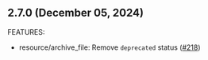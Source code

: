 ## 2.7.0 (December 05, 2024)

FEATURES:

* resource/archive_file: Remove `deprecated` status ([#218](https://github.com/hashicorp/terraform-provider-archive/issues/218))

